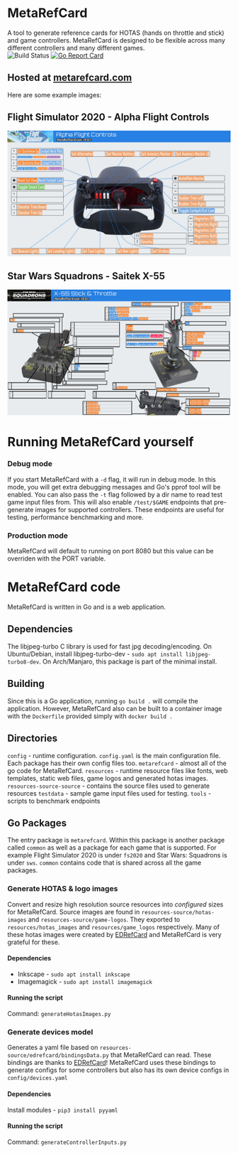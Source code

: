 # MetaRefCard
A tool to generate reference cards for HOTAS (hands on throttle and stick) and game controllers. MetaRefCard is
designed to be flexible across many different controllers and many different
games.  
![Build Status](https://github.com/ankurkotwal/MetaRefCard/actions/workflows/main.yml/badge.svg)
[![Go Report Card](https://goreportcard.com/badge/github.com/ankurkotwal/MetaRefCard)](https://goreportcard.com/report/github.com/ankurkotwal/MetaRefCard)
## Hosted at [metarefcard.com](https://metarefcard.com)

Here are some example images:
## Flight Simulator 2020 - Alpha Flight Controls
![Flight Simulator 2020 - Alpha Flight Controls](.github/images/fs2020_alphaflightcontrols.jpg)
## Star Wars Squadrons - Saitek X-55
![Star Wars Squadrons - Saitek X-55](.github/images/sws_x55.jpg)
# Running MetaRefCard yourself
### Debug mode
If you start MetaRefCard with a `-d` flag, it will run in debug mode. In this mode, you will get extra debugging messages and Go's pprof tool will be enabled. You can also pass the `-t` flag followed by a dir name to read test game input files from. This will also enable `/test/$GAME` endpoints that pre-generate images for supported controllers. These endpoints are useful for testing, performance benchmarking and more.
### Production mode
MetaRefCard will default to running on port 8080 but this value can be overriden with the PORT variable.

# MetaRefCard code
MetaRefCard is written in Go and is a web application.
## Dependencies
The libjpeg-turbo C library is used for fast jpg decoding/encoding. On Ubuntu/Debian, install libjpeg-turbo-dev - `sudo apt install libjpeg-turbo8-dev`. On Arch/Manjaro, this package is part of the minimal install.
## Building
Since this is a Go application, running `go build .` will compile the application. However, MetaRefCard also can be built to a container image with the `Dockerfile` provided simply with `docker build .`
## Directories
`config` - runtime configuration. `config.yaml` is the main configuration file. Each package has their own config files too.
`metarefcard` - almost all of the go code for MetaRefCard.
`resources` - runtime resource files like fonts, web templates, static web files, game logos and generated hotas images.
`resources-source-source` - contains the source files used to generate resources
`testdata` - sample game input files used for testing.
`tools` - scripts to benchmark endpoints
## Go Packages
The entry package is `metarefcard`. Within this package is another package called `common` as well as a package for  each game that is supported. For example Flight Simulator 2020 is under `fs2020` and Star Wars: Squadrons is under `sws`. `common` contains code that is shared across all the game packages.

### Generate HOTAS & logo images
Convert and resize high resolution source resources into *configured* sizes for MetaRefCard. Source images are found in `resources-source/hotas-images` and `resources-source/game-logos`. They exported to `resources/hotas_images` and `resources/game_logos` respectively. Many of these hotas images were created by [EDRefCard](https://github.com/richardbuckle/EDRefCard) and MetaRefCard is very grateful for these.
#### Dependencies
* Inkscape - `sudo apt install inkscape`
* Imagemagick - `sudo apt install imagemagick`
#### Running the script
Command: `generateHotasImages.py`
### Generate devices model
Generates a yaml file based on `resources-source/edrefcard/bindingsData.py` that MetaRefCard can read. These bindings are thanks to [EDRefCard](https://github.com/richardbuckle/EDRefCard)! MetaRefCard uses these bindings to generate configs for some controllers but also has its own device configs in `config/devices.yaml`
#### Dependencies
Install modules - `pip3 install pyyaml`
#### Running the script
Command: `generateControllerInputs.py`
